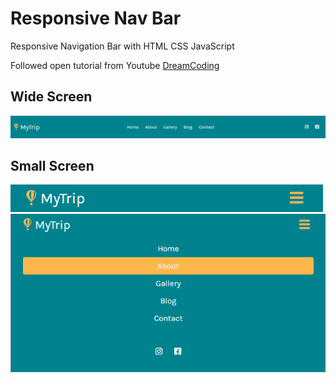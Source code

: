 # Responsive Nav Bar
Responsive Navigation Bar with HTML CSS JavaScript

Followed open tutorial from Youtube [DreamCoding](https://www.youtube.com/watch?v=X91jsJyZofw, "youtube link")

## Wide Screen

![nav02](./img/nav02.png)

## Small Screen

![nav03](./img/nav03.png)
![nav01](./img/nav01.PNG)
